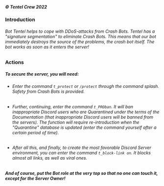 ##### © Tentel Crew 2022


### Introduction
###### Bot Tentel helps to cope with DDoS-attacks from Crash Bots. Tentel has a "signature segmentation" to eliminate Crash Bots. This means that our bot immediately destroys the source of the problems, the crash bot itself. The bot works as soon as it enters the server!

### Actions
##### To secure the server, you will need:
- ###### Enter the command `t_protect` or `/protect` through the command splash. Safety from Crash Bots is provided.
- ###### Further, continuing, enter the command `t_PROban`. It will ban inappropriate Discord users who are Quarantined under the terms of the Documentation *(that inappropriate Discord users will be banned from the servers)*. The function will require re-introduction when the "Quarantine" database is updated *(enter the command yourself after a certain period of time)*.
- ###### After all this, and finally, to create the most favorable Discord Server environment, you can enter the command `t_block-link on`. It blocks almost all links, as well as viral ones.

##### And of course, put the Bot role at the very top so that no one can touch it, except for the Server Owner!
